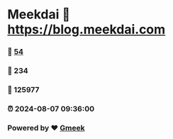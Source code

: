 # Meekdai :link: https://blog.meekdai.com 
### :page_facing_up: [54](https://blog.meekdai.com/tag.html) 
### :speech_balloon: 234 
### :hibiscus: 125977 
### :alarm_clock: 2024-08-07 09:36:00 
### Powered by :heart: [Gmeek](https://github.com/Meekdai/Gmeek)
